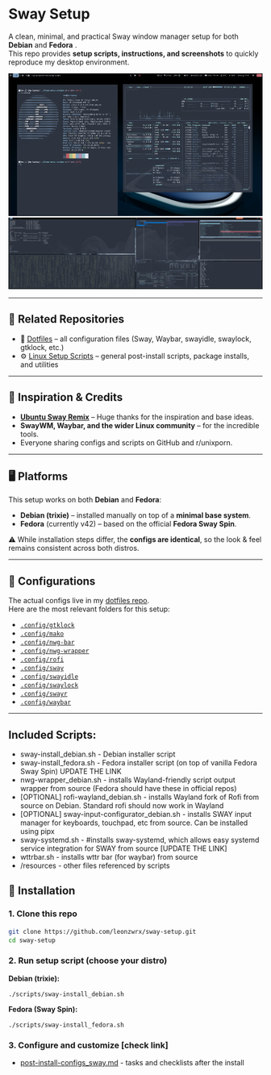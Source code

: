 # Sway Setup

A clean, minimal, and practical Sway window manager setup for both **Debian** and **Fedora** .  
This repo provides **setup scripts, instructions, and screenshots** to quickly reproduce my desktop environment.

![fedora42_sway.png](./assets/fedora42_sway.png)
![sway-debian13.png](./assets/sway-debian13.png)

---

## 🔗 Related Repositories

- 📂 [Dotfiles](https://github.com/leonzwrx/dotfiles) – all configuration files (Sway, Waybar, swayidle, swaylock, gtklock, etc.)  
- ⚙️ [Linux Setup Scripts](https://github.com/leonzwrx/linux-setup-scripts) – general post-install scripts, package installs, and utilities  

---

## 🙏 Inspiration & Credits

* **[Ubuntu Sway Remix](https://github.com/Ubuntu-Sway)** – Huge thanks for the inspiration and base ideas.
* **SwayWM, Waybar, and the wider Linux community** – for the incredible tools.
* Everyone sharing configs and scripts on GitHub and r/unixporn.

---

## 🖥️ Platforms

This setup works on both **Debian** and **Fedora**:

- **Debian (trixie)** – installed manually on top of a **minimal base system**.  
- **Fedora** (currently v42) – based on the official **Fedora Sway Spin**.  

⚠️ While installation steps differ, the **configs are identical**, so the look & feel remains consistent across both distros.

---

## 📂 Configurations

The actual configs live in my [dotfiles repo](https://github.com/leonzwrx/dotfiles).  
Here are the most relevant folders for this setup:

- [`.config/gtklock`](https://github.com/leonzwrx/dotfiles/tree/master/.config/gtklock)  
- [`.config/mako`](https://github.com/leonzwrx/dotfiles/tree/master/.config/mako)  
- [`.config/nwg-bar`](https://github.com/leonzwrx/dotfiles/tree/master/.config/nwg-bar)  
- [`.config/nwg-wrapper`](https://github.com/leonzwrx/dotfiles/tree/master/.config/nwg-wrapper)  
- [`.config/rofi`](https://github.com/leonzwrx/dotfiles/tree/master/.config/rofi)  
- [`.config/sway`](https://github.com/leonzwrx/dotfiles/tree/master/.config/sway)  
- [`.config/swayidle`](https://github.com/leonzwrx/dotfiles/tree/master/.config/swayidle)  
- [`.config/swaylock`](https://github.com/leonzwrx/dotfiles/tree/master/.config/swaylock)  
- [`.config/swayr`](https://github.com/leonzwrx/dotfiles/tree/master/.config/swayr)  
- [`.config/waybar`](https://github.com/leonzwrx/dotfiles/tree/master/.config/waybar)  

---

## Included Scripts:
* sway-install_debian.sh - Debian installer script
* sway-install_fedora.sh - Fedora installer script (on top of vanilla Fedora Sway Spin) UPDATE THE LINK
* nwg-wrapper_debian.sh - installs Wayland-friendly script output wrapper from source (Fedora should have these in official repos)
* [OPTIONAL] rofi-wayland_debian.sh - installs Wayland fork of Rofi from source on Debian. Standard rofi should now work in Wayland
* [OPTIONAL] sway-input-configurator_debian.sh - installs SWAY input manager for keyboards, touchpad, etc from source. Can be installed using pipx
* sway-systemd.sh - #installs sway-systemd, which allows easy systemd service integration for SWAY from source [UPDATE THE LINK]
* wttrbar.sh - installs wttr bar (for waybar) from source
* /resources - other files referenced by scripts

## 🚀 Installation

### 1. Clone this repo
```bash
git clone https://github.com/leonzwrx/sway-setup.git
cd sway-setup
```

### 2. Run setup script (choose your distro)

**Debian (trixie):**

```
./scripts/sway-install_debian.sh
```

**Fedora (Sway Spin):**

```
./scripts/sway-install_fedora.sh
```

### 3. Configure and customize [check link]
* [post-install-configs_sway.md](../post-install-configs_sway.md) - tasks and checklists after the install